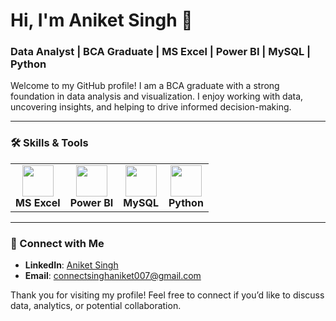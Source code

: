 # Hi, I'm Aniket Singh 👋

### Data Analyst | BCA Graduate | MS Excel | Power BI | MySQL | Python

Welcome to my GitHub profile! I am a BCA graduate with a strong foundation in data analysis and visualization. I enjoy working with data, uncovering insights, and helping to drive informed decision-making.

---

### 🛠️ Skills & Tools

<table>
  <tr>
    <td align="center"><img src="https://img.icons8.com/color/452/microsoft-excel-2019--v1.png" width="50"/><br><b>MS Excel</b></td>
    <td align="center"><img src="https://upload.wikimedia.org/wikipedia/commons/c/cf/New_Power_BI_Logo.svg" width="50"/><br><b>Power BI</b></td>
    <td align="center"><img src="https://img.icons8.com/fluency/48/000000/mysql-logo.png" width="50"/><br><b>MySQL</b></td>
    <td align="center"><img src="https://upload.wikimedia.org/wikipedia/commons/c/c3/Python-logo-notext.svg" width="50"/><br><b>Python</b></td>
  </tr>
</table>

---

### 🔗 Connect with Me

- **LinkedIn**: [Aniket Singh](https://www.linkedin.com/in/aniket-singh-648b42118)
- **Email**: [connectsinghaniket007@gmail.com](mailto:connectsinghaniket007@gmail.com)

Thank you for visiting my profile! Feel free to connect if you’d like to discuss data, analytics, or potential collaboration.
